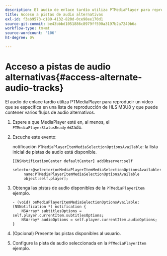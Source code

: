 ```yaml
---
description: El audio de enlace tardío utiliza PTMediaPlayer para reproducir un vídeo que se especifica en una lista de reproducción de HLS M3U8 y que puede contener varios flujos de audio alternativos.
title: Acceso a pistas de audio alternativas
exl-id: f3ab9573-c189-4132-820d-0ce98ee170d1
source-git-commit: be43bbbd1051886c8979ff590a3197b2a7249b6a
workflow-type: tm+mt
source-wordcount: '106'
ht-degree: 0%

---
```


# Acceso a pistas de audio alternativas{#access-alternate-audio-tracks}

El audio de enlace tardío utiliza PTMediaPlayer para reproducir un vídeo que se especifica en una lista de reproducción de HLS M3U8 y que puede contener varios flujos de audio alternativos.

1. Espere a que MediaPlayer esté en, al menos, el `PTMediaPlayerStatusReady` estado.
1. Escuche este evento:

   notificación `PTMediaPlayerItemMediaSelectionOptionsAvailable`: la lista inicial de pistas de audio está disponible.

   ```
   [[NSNotificationCenter defaultCenter] addObserver:self 
        selector:@selector(onMediaPlayerItemMediaSelectionOptionsAvailable:) 
        name:PTMediaPlayerItemMediaSelectionOptionsAvailable  
        object:self.player];
   ```

1. Obtenga las pistas de audio disponibles de la `PTMediaPlayerItem` ejemplo.

   ```
   - (void) onMediaPlayerItemMediaSelectionOptionsAvailable:(NSNotification *) notification { 
       NSArray* subtitlesOptions = self.player.currentItem.subtitlesOptions; 
       NSArray* audioOptions = self.player.currentItem.audioOptions; 
   }
   ```

1. (Opcional) Presente las pistas disponibles al usuario.
1. Configure la pista de audio seleccionada en la `PTMediaPlayerItem` ejemplo.
